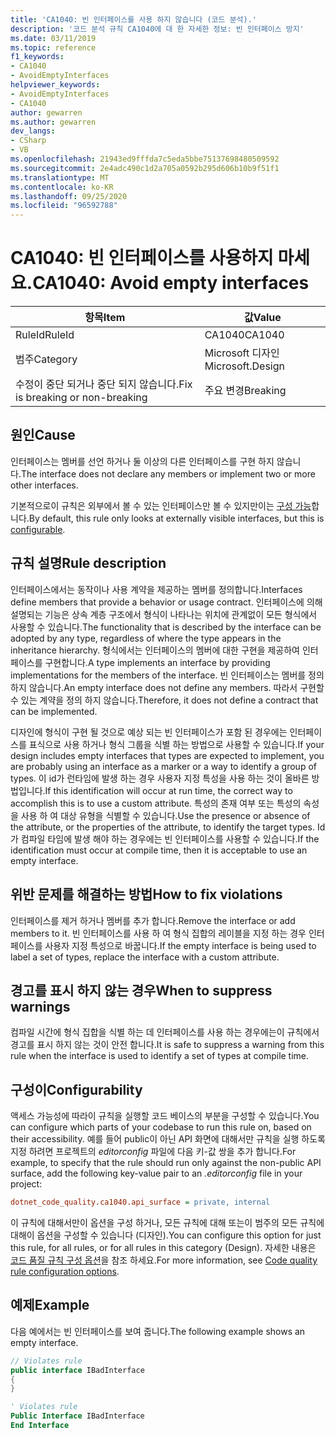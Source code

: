 ```yaml
---
title: 'CA1040: 빈 인터페이스를 사용 하지 않습니다 (코드 분석).'
description: '코드 분석 규칙 CA1040에 대 한 자세한 정보: 빈 인터페이스 방지'
ms.date: 03/11/2019
ms.topic: reference
f1_keywords:
- CA1040
- AvoidEmptyInterfaces
helpviewer_keywords:
- AvoidEmptyInterfaces
- CA1040
author: gewarren
ms.author: gewarren
dev_langs:
- CSharp
- VB
ms.openlocfilehash: 21943ed9fffda7c5eda5bbe75137698480509592
ms.sourcegitcommit: 2e4adc490c1d2a705a0592b295d606b10b9f51f1
ms.translationtype: MT
ms.contentlocale: ko-KR
ms.lasthandoff: 09/25/2020
ms.locfileid: "96592788"
---
```

# <a name="ca1040-avoid-empty-interfaces"></a><span data-ttu-id="c9b30-103">CA1040: 빈 인터페이스를 사용하지 마세요.</span><span class="sxs-lookup"><span data-stu-id="c9b30-103">CA1040: Avoid empty interfaces</span></span>

| <span data-ttu-id="c9b30-104">항목</span><span class="sxs-lookup"><span data-stu-id="c9b30-104">Item</span></span>                                     | <span data-ttu-id="c9b30-105">값</span><span class="sxs-lookup"><span data-stu-id="c9b30-105">Value</span></span>            |
|------------------------------------------|------------------|
| <span data-ttu-id="c9b30-106">RuleId</span><span class="sxs-lookup"><span data-stu-id="c9b30-106">RuleId</span></span>                                   | <span data-ttu-id="c9b30-107">CA1040</span><span class="sxs-lookup"><span data-stu-id="c9b30-107">CA1040</span></span>           |
| <span data-ttu-id="c9b30-108">범주</span><span class="sxs-lookup"><span data-stu-id="c9b30-108">Category</span></span>                                 | <span data-ttu-id="c9b30-109">Microsoft 디자인</span><span class="sxs-lookup"><span data-stu-id="c9b30-109">Microsoft.Design</span></span> |
| <span data-ttu-id="c9b30-110">수정이 중단 되거나 중단 되지 않습니다.</span><span class="sxs-lookup"><span data-stu-id="c9b30-110">Fix is breaking or non-breaking</span></span> | <span data-ttu-id="c9b30-111">주요 변경</span><span class="sxs-lookup"><span data-stu-id="c9b30-111">Breaking</span></span>         |

## <a name="cause"></a><span data-ttu-id="c9b30-112">원인</span><span class="sxs-lookup"><span data-stu-id="c9b30-112">Cause</span></span>

<span data-ttu-id="c9b30-113">인터페이스는 멤버를 선언 하거나 둘 이상의 다른 인터페이스를 구현 하지 않습니다.</span><span class="sxs-lookup"><span data-stu-id="c9b30-113">The interface does not declare any members or implement two or more other interfaces.</span></span>

<span data-ttu-id="c9b30-114">기본적으로이 규칙은 외부에서 볼 수 있는 인터페이스만 볼 수 있지만이는 [구성 가능](#configurability)합니다.</span><span class="sxs-lookup"><span data-stu-id="c9b30-114">By default, this rule only looks at externally visible interfaces, but this is [configurable](#configurability).</span></span>

## <a name="rule-description"></a><span data-ttu-id="c9b30-115">규칙 설명</span><span class="sxs-lookup"><span data-stu-id="c9b30-115">Rule description</span></span>

<span data-ttu-id="c9b30-116">인터페이스에서는 동작이나 사용 계약을 제공하는 멤버를 정의합니다.</span><span class="sxs-lookup"><span data-stu-id="c9b30-116">Interfaces define members that provide a behavior or usage contract.</span></span> <span data-ttu-id="c9b30-117">인터페이스에 의해 설명되는 기능은 상속 계층 구조에서 형식이 나타나는 위치에 관계없이 모든 형식에서 사용할 수 있습니다.</span><span class="sxs-lookup"><span data-stu-id="c9b30-117">The functionality that is described by the interface can be adopted by any type, regardless of where the type appears in the inheritance hierarchy.</span></span> <span data-ttu-id="c9b30-118">형식에서는 인터페이스의 멤버에 대한 구현을 제공하여 인터페이스를 구현합니다.</span><span class="sxs-lookup"><span data-stu-id="c9b30-118">A type implements an interface by providing implementations for the members of the interface.</span></span> <span data-ttu-id="c9b30-119">빈 인터페이스는 멤버를 정의 하지 않습니다.</span><span class="sxs-lookup"><span data-stu-id="c9b30-119">An empty interface does not define any members.</span></span> <span data-ttu-id="c9b30-120">따라서 구현할 수 있는 계약을 정의 하지 않습니다.</span><span class="sxs-lookup"><span data-stu-id="c9b30-120">Therefore, it does not define a contract that can be implemented.</span></span>

<span data-ttu-id="c9b30-121">디자인에 형식이 구현 될 것으로 예상 되는 빈 인터페이스가 포함 된 경우에는 인터페이스를 표식으로 사용 하거나 형식 그룹을 식별 하는 방법으로 사용할 수 있습니다.</span><span class="sxs-lookup"><span data-stu-id="c9b30-121">If your design includes empty interfaces that types are expected to implement, you are probably using an interface as a marker or a way to identify a group of types.</span></span> <span data-ttu-id="c9b30-122">이 id가 런타임에 발생 하는 경우 사용자 지정 특성을 사용 하는 것이 올바른 방법입니다.</span><span class="sxs-lookup"><span data-stu-id="c9b30-122">If this identification will occur at run time, the correct way to accomplish this is to use a custom attribute.</span></span> <span data-ttu-id="c9b30-123">특성의 존재 여부 또는 특성의 속성을 사용 하 여 대상 유형을 식별할 수 있습니다.</span><span class="sxs-lookup"><span data-stu-id="c9b30-123">Use the presence or absence of the attribute, or the properties of the attribute, to identify the target types.</span></span> <span data-ttu-id="c9b30-124">Id가 컴파일 타임에 발생 해야 하는 경우에는 빈 인터페이스를 사용할 수 있습니다.</span><span class="sxs-lookup"><span data-stu-id="c9b30-124">If the identification must occur at compile time, then it is acceptable to use an empty interface.</span></span>

## <a name="how-to-fix-violations"></a><span data-ttu-id="c9b30-125">위반 문제를 해결하는 방법</span><span class="sxs-lookup"><span data-stu-id="c9b30-125">How to fix violations</span></span>

<span data-ttu-id="c9b30-126">인터페이스를 제거 하거나 멤버를 추가 합니다.</span><span class="sxs-lookup"><span data-stu-id="c9b30-126">Remove the interface or add members to it.</span></span> <span data-ttu-id="c9b30-127">빈 인터페이스를 사용 하 여 형식 집합의 레이블을 지정 하는 경우 인터페이스를 사용자 지정 특성으로 바꿉니다.</span><span class="sxs-lookup"><span data-stu-id="c9b30-127">If the empty interface is being used to label a set of types, replace the interface with a custom attribute.</span></span>

## <a name="when-to-suppress-warnings"></a><span data-ttu-id="c9b30-128">경고를 표시 하지 않는 경우</span><span class="sxs-lookup"><span data-stu-id="c9b30-128">When to suppress warnings</span></span>

<span data-ttu-id="c9b30-129">컴파일 시간에 형식 집합을 식별 하는 데 인터페이스를 사용 하는 경우에는이 규칙에서 경고를 표시 하지 않는 것이 안전 합니다.</span><span class="sxs-lookup"><span data-stu-id="c9b30-129">It is safe to suppress a warning from this rule when the interface is used to identify a set of types at compile time.</span></span>

## <a name="configurability"></a><span data-ttu-id="c9b30-130">구성이</span><span class="sxs-lookup"><span data-stu-id="c9b30-130">Configurability</span></span>

<span data-ttu-id="c9b30-131">액세스 가능성에 따라이 규칙을 실행할 코드 베이스의 부분을 구성할 수 있습니다.</span><span class="sxs-lookup"><span data-stu-id="c9b30-131">You can configure which parts of your codebase to run this rule on, based on their accessibility.</span></span> <span data-ttu-id="c9b30-132">예를 들어 public이 아닌 API 화면에 대해서만 규칙을 실행 하도록 지정 하려면 프로젝트의 *editorconfig* 파일에 다음 키-값 쌍을 추가 합니다.</span><span class="sxs-lookup"><span data-stu-id="c9b30-132">For example, to specify that the rule should run only against the non-public API surface, add the following key-value pair to an *.editorconfig* file in your project:</span></span>

```ini
dotnet_code_quality.ca1040.api_surface = private, internal
```

<span data-ttu-id="c9b30-133">이 규칙에 대해서만이 옵션을 구성 하거나, 모든 규칙에 대해 또는이 범주의 모든 규칙에 대해이 옵션을 구성할 수 있습니다 (디자인).</span><span class="sxs-lookup"><span data-stu-id="c9b30-133">You can configure this option for just this rule, for all rules, or for all rules in this category (Design).</span></span> <span data-ttu-id="c9b30-134">자세한 내용은 [코드 품질 규칙 구성 옵션](../code-quality-rule-options.md)을 참조 하세요.</span><span class="sxs-lookup"><span data-stu-id="c9b30-134">For more information, see [Code quality rule configuration options](../code-quality-rule-options.md).</span></span>

## <a name="example"></a><span data-ttu-id="c9b30-135">예제</span><span class="sxs-lookup"><span data-stu-id="c9b30-135">Example</span></span>

<span data-ttu-id="c9b30-136">다음 예에서는 빈 인터페이스를 보여 줍니다.</span><span class="sxs-lookup"><span data-stu-id="c9b30-136">The following example shows an empty interface.</span></span>

```csharp
// Violates rule
public interface IBadInterface
{
}
```

```vb
' Violates rule
Public Interface IBadInterface
End Interface
```
